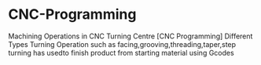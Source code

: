 # CNC-Programming
Machining Operations in CNC Turning Centre [CNC Programming]
Different Types Turning Operation  such as facing,grooving,threading,taper,step turning has usedto finish product from starting material  using Gcodes

